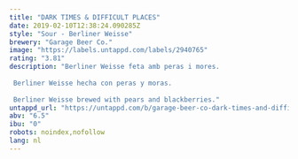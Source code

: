 ```yaml
---
title: "DARK TIMES & DIFFICULT PLACES"
date: 2019-02-10T12:38:24.090285Z
style: "Sour - Berliner Weisse"
brewery: "Garage Beer Co."
image: "https://labels.untappd.com/labels/2940765"
rating: "3.81"
description: "Berliner Weisse feta amb peras i mores.  Berliner Weisse hecha con peras y moras.  Berliner Weisse brewed with pears and blackberries."
untappd_url: "https://untappd.com/b/garage-beer-co-dark-times-and-difficult-places/2940765"
abv: "6.5"
ibu: "0"
robots: noindex,nofollow
lang: nl
---
```

